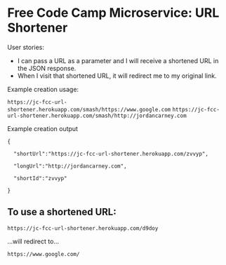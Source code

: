 <h1>Free Code Camp Microservice: URL Shortener</h1>
<p class="intro">User stories:</p>

<ul>
    <li>I can pass a URL as a parameter and I will receive a shortened URL in the JSON response.</li>
    <li>When I visit that shortened URL, it will redirect me to my original link.</li>
</ul>
<p>Example creation usage:</p>
<code>https://jc-fcc-url-shortener.herokuapp.com/smash/https://www.google.com</code>
<code>https://jc-fcc-url-shortener.herokuapp.com/smash/http://jordancarney.com</code>
<p>Example creation output</p>
<code>{<br>
  "shortUrl":"https://jc-fcc-url-shortener.herokuapp.com/zvvyp",<br>
  "longUrl":"http://jordancarney.com",<br>
  "shortId":"zvvyp"<br>
}</code>
<h2>To use a shortened URL:</h2>
<code>https://jc-fcc-url-shortener.herokuapp.com/d9doy</code>
<p>...will redirect to...</p>
<code>https://www.google.com/</code>
